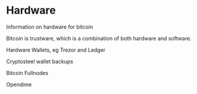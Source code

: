 # Hardware
Information on hardware for bitcoin

Bitcoin is trustware, which is a combination of both hardware and software.

Hardware Wallets, eg Trezor and Ledger

Cryptosteel wallet backups

Bitcoin Fullnodes

Opendime
